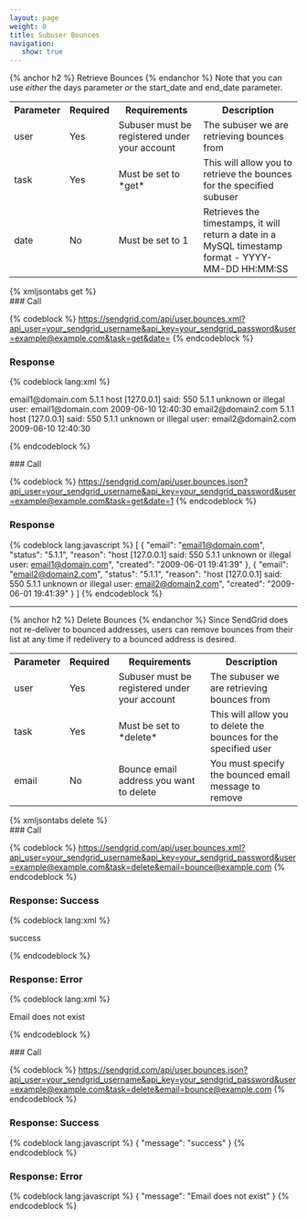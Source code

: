 ```yaml
---
layout: page
weight: 0
title: Subuser Bounces
navigation:
   show: true
---
```


{% anchor h2 %} Retrieve Bounces {% endanchor %}
 Note that you can use *either* the days parameter *or* the start\_date and end\_date parameter.

<table markdown="1" class="table table-bordered table-striped">
<tbody markdown="1">
<tr markdown="1">
<th markdown="1">
Parameter

</th>
<th markdown="1">
Required

</th>
<th markdown="1">
Requirements

</th>
<th markdown="1">
Description

</th>
</tr>
<tr markdown="1">
<td markdown="1">
user

</td>
<td markdown="1">
Yes

</td>
<td markdown="1">
Subuser must be registered under your account

</td>
<td markdown="1">
The subuser we are retrieving bounces from

</td>
</tr>
<tr markdown="1">
<td markdown="1">
task

</td>
<td markdown="1">
Yes

</td>
<td markdown="1">
Must be set to *get*

</td>
<td markdown="1">
This will allow you to retrieve the bounces for the specified subuser

</td>
</tr>
<tr markdown="1">
<td markdown="1">
date

</td>
<td markdown="1">
No

</td>
<td markdown="1">
Must be set to 1

</td>
<td markdown="1">
Retrieves the timestamps, it will return a date in a MySQL timestamp format - YYYY-MM-DD HH:MM:SS

</td>
</tr>
</tbody>
</table>
{% xmljsontabs get %}

<div markdown="1" class="tab-content">
<div markdown="1" class="tab-pane" id="get-xml">
### Call



{% codeblock %}
https://sendgrid.com/api/user.bounces.xml?api_user=your_sendgrid_username&api_key=your_sendgrid_password&user=example@example.com&task=get&date=
{% endcodeblock %}
  <h3>Response</h3>
  
{% codeblock lang:xml %}
<?xml version="1.0" encoding="ISO-8859-1"?>

<bounces>
   <bounce>
      <email>email1@domain.com</email>
      <status>5.1.1</status>
      <reason>host [127.0.0.1] said: 550 5.1.1 unknown or illegal user: email1@domain.com</reason>
      <created>2009-06-10 12:40:30</created>
   </bounce>
   <bounce>
      <email>email2@domain2.com</email>
      <status>5.1.1</status>
      <reason>host [127.0.0.1] said: 550 5.1.1 unknown or illegal user: email2@domain2.com</reason>
      <created>2009-06-10 12:40:30</created>
   </bounce>
</bounces>

{% endcodeblock %}




</div>
<div markdown="1" class="tab-pane active" id="get-json">
### Call



{% codeblock %}
https://sendgrid.com/api/user.bounces.json?api_user=your_sendgrid_username&api_key=your_sendgrid_password&user=example@example.com&task=get&date=1
{% endcodeblock %}
  <h3>Response</h3>
  
{% codeblock lang:javascript %}
[
  {
    "email": "email1@domain.com",
    "status": "5.1.1",
    "reason": "host [127.0.0.1] said: 550 5.1.1 unknown or illegal user: email1@domain.com",
    "created": "2009-06-01 19:41:39"
  },
  {
    "email": "email2@domain2.com",
    "status": "5.1.1",
    "reason": "host [127.0.0.1] said: 550 5.1.1 unknown or illegal user: email2@domain2.com",
    "created": "2009-06-01 19:41:39"
  }
]
{% endcodeblock %}




</div>
</div>

* * * * *


{% anchor h2 %} Delete Bounces {% endanchor %}
 Since SendGrid does not re-deliver to bounced addresses, users can remove bounces from their list at any time if redelivery to a bounced address is desired.

<table markdown="1" class="table table-bordered table-striped">
<tbody markdown="1">
<tr markdown="1">
<th markdown="1">
Parameter

</th>
<th markdown="1">
Required

</th>
<th markdown="1">
Requirements

</th>
<th markdown="1">
Description

</th>
</tr>
<tr markdown="1">
<td markdown="1">
user

</td>
<td markdown="1">
Yes

</td>
<td markdown="1">
Subuser must be registered under your account

</td>
<td markdown="1">
The subuser we are retrieving bounces from

</td>
</tr>
<tr markdown="1">
<td markdown="1">
task

</td>
<td markdown="1">
Yes

</td>
<td markdown="1">
Must be set to *delete*

</td>
<td markdown="1">
This will allow you to delete the bounces for the specified user

</td>
</tr>
<tr markdown="1">
<td markdown="1">
email

</td>
<td markdown="1">
No

</td>
<td markdown="1">
Bounce email address you want to delete

</td>
<td markdown="1">
You must specify the bounced email message to remove

</td>
</tr>
</tbody>
</table>
{% xmljsontabs delete %}

<div markdown="1" class="tab-content">
<div markdown="1" class="tab-pane" id="delete-xml">
### Call



{% codeblock %}
https://sendgrid.com/api/user.bounces.xml?api_user=your_sendgrid_username&api_key=your_sendgrid_password&user=example@example.com&task=delete&email=bounce@example.com
{% endcodeblock %}
  <h3>Response: Success</h3>
  
{% codeblock lang:xml %}
<?xml version="1.0" encoding="ISO-8859-1"?>

<result>
   <message>success</message>
</result>

{% endcodeblock %}




### Response: Error




{% codeblock lang:xml %}
<?xml version="1.0" encoding="ISO-8859-1"?>

<result>
   <message>Email does not exist</message>
</result>

{% endcodeblock %}




</div>
<div markdown="1" class="tab-pane active" id="delete-json">
### Call



{% codeblock %}
https://sendgrid.com/api/user.bounces.json?api_user=your_sendgrid_username&api_key=your_sendgrid_password&user=example@example.com&task=delete&email=bounce@example.com
{% endcodeblock %}
  <h3>Response: Success</h3>
  
{% codeblock lang:javascript %}
{
  "message": "success"
}
{% endcodeblock %}




### Response: Error




{% codeblock lang:javascript %}
{
  "message": "Email does not exist"
}
{% endcodeblock %}




</div>
</div>

